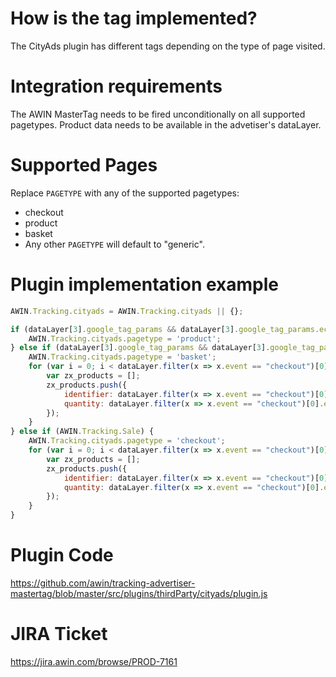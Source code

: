 # How is the tag implemented?

The CityAds plugin has different tags depending on the type of page
visited.

# Integration requirements

The AWIN MasterTag needs to be fired unconditionally on all supported
pagetypes. Product data needs to be available in the advetiser's
dataLayer.

# Supported Pages

Replace `PAGETYPE` with any of the supported pagetypes:

- checkout
- product
- basket
- Any other `PAGETYPE` will default to "generic".

# Plugin implementation example


``` javascript
AWIN.Tracking.cityads = AWIN.Tracking.cityads || {};

if (dataLayer[3].google_tag_params && dataLayer[3].google_tag_params.ecomm_pagetype == 'product') {
    AWIN.Tracking.cityads.pagetype = 'product';
} else if (dataLayer[3].google_tag_params && dataLayer[3].google_tag_params.ecomm_pagetype == 'cart') {
    AWIN.Tracking.cityads.pagetype = 'basket';
    for (var i = 0; i < dataLayer.filter(x => x.event == "checkout")[0].ecommerce.checkout.products.length; i++) {
        var zx_products = [];
        zx_products.push({
            identifier: dataLayer.filter(x => x.event == "checkout")[0].ecommerce.checkout.products[i].id,
            quantity: dataLayer.filter(x => x.event == "checkout")[0].ecommerce.checkout.products[i].quantity
        });
    }
} else if (AWIN.Tracking.Sale) {
    AWIN.Tracking.cityads.pagetype = 'checkout';
    for (var i = 0; i < dataLayer.filter(x => x.event == "checkout")[0].ecommerce.checkout.products.length; i++) {
        var zx_products = [];
        zx_products.push({
            identifier: dataLayer.filter(x => x.event == "checkout")[0].ecommerce.checkout.products[i].id,
            quantity: dataLayer.filter(x => x.event == "checkout")[0].ecommerce.checkout.products[i].quantity
        });
    }
}
```




# Plugin Code

<https://github.com/awin/tracking-advertiser-mastertag/blob/master/src/plugins/thirdParty/cityads/plugin.js>

# JIRA Ticket

<https://jira.awin.com/browse/PROD-7161>